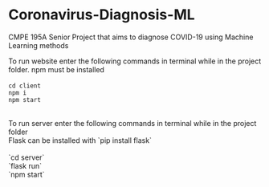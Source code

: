 # Coronavirus-Diagnosis-ML
CMPE 195A Senior Project that aims to diagnose COVID-19 using Machine Learning methods

To run website enter the following commands in terminal while in the project folder. npm must be installed</br>
</br>
`cd client`</br>
`npm i`</br>
`npm start`</br>

</br>
To run server enter the following commands in terminal while in the project folder</br>
Flask can be installed with `pip install flask`</br>
</br>
`cd server`</br>
`flask run`</br>
`npm start`</br>
